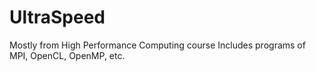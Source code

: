 UltraSpeed
==========

Mostly from High Performance Computing course
Includes programs of MPI, OpenCL, OpenMP, etc. 
